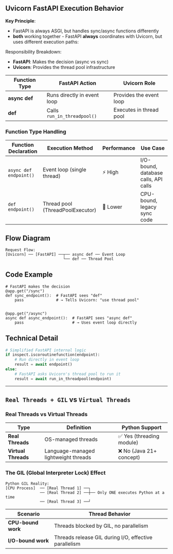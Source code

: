 ## Uvicorn FastAPI Execution Behavior

**Key Principle**:

- FastAPI is always ASGI, but handles sync/async functions differently
- **both** working together - FastAPI **always** coordinates with Uvicorn, but uses different execution paths:

Responsibility Breakdown:

- **FastAPI**: Makes the decision (async vs sync)
- **Uvicorn**: Provides the thread pool infrastructure

| Function Type | FastAPI Action              | Uvicorn Role            |
|---------------|-----------------------------|-------------------------|
| **async def** | Runs directly in event loop | Provides the event loop |
| **def**       | Calls `run_in_threadpool()` | Executes in thread pool |

### Function Type Handling

| Function Declaration   | Execution Method                 | Performance | Use Case                             |
|------------------------|----------------------------------|-------------|--------------------------------------|
| `async def endpoint()` | Event loop (single thread)       | ⚡ High      | I/O-bound, database calls, API calls |
| `def endpoint()`       | Thread pool (ThreadPoolExecutor) | 🐌 Lower    | CPU-bound, legacy sync code          |

## Flow Diagram

```
Request Flow:
[Uvicorn] ── [FastAPI] ──┬── async def ── Event Loop
                         └── def ── Thread Pool
```

## Code Example

```text
# FastAPI makes the decision
@app.get("/sync")
def sync_endpoint():  # FastAPI sees "def" 
    pass              # → Tells Uvicorn: "use thread pool"


@app.get("/async")
async def async_endpoint():  # FastAPI sees "async def"
    pass                     # → Uses event loop directly
```

## Technical Detail

```python
# Simplified FastAPI internal logic
if inspect.iscoroutinefunction(endpoint):
    # Run directly in event loop
    result = await endpoint()
else:
    # FastAPI asks Uvicorn's thread pool to run it
    result = await run_in_threadpool(endpoint)
```

----

## `Real Threads + GIL` vs `Virtual Threads`

### Real Threads vs Virtual Threads

| Type                | Definition                           | Python Support           |
|---------------------|--------------------------------------|--------------------------|
| **Real Threads**    | OS-managed threads                   | ✅ Yes (threading module) |
| **Virtual Threads** | Language-managed lightweight threads | ❌ No (Java 21+ concept)  |

### The GIL (Global Interpreter Lock) Effect

```
Python GIL Reality:
[CPU Process]  ── [Real Thread 1] ──┐
               ── [Real Thread 2] ──┼── Only ONE executes Python at a time
               ── [Real Thread 3] ──┘
```

| Scenario           | Thread Behavior                                       |
|--------------------|-------------------------------------------------------|
| **CPU-bound work** | Threads blocked by GIL, no parallelism                |
| **I/O-bound work** | Threads release GIL during I/O, effective parallelism |
